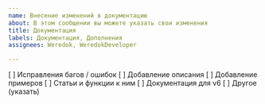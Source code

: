 ```yaml
---
name: Внесение изменений в документацию
about: В этом сообщении вы можете указать свои изменения
title: Документация
labels: Документация, Дополнения
assignees: Weredok, WeredokDeveloper

---
```


[ ]  Исправления багов / ошибок
[ ] Добавление описания 
[ ] Добавление примеров
[ ] Статьи и функции к ним
[ ] Документация для v6
[ ] Другое (указать)
